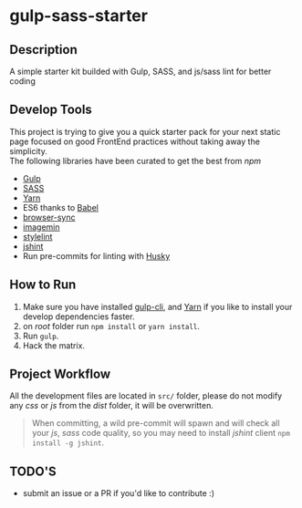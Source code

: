 # gulp-sass-starter

## Description

A simple starter kit builded with Gulp, SASS, and js/sass lint for better coding

## Develop Tools

This project is trying to give you a quick starter pack for your next static page focused on good FrontEnd practices without taking away the simplicity.\
The following libraries have been curated to get the best from *npm*

* [Gulp](https://gulpjs.com/)
* [SASS](http://sass-lang.com/)
* [Yarn](https://yarnpkg.com)
* ES6 thanks to [Babel](https://babeljs.io/)
* [browser-sync](https://browsersync.io/)
* [imagemin](https://github.com/sindresorhus/gulp-imagemin)
* [stylelint](https://github.com/stylelint/stylelint)
* [jshint](http://jshint.com/)
* Run pre-commits for linting with [Husky](https://github.com/typicode/husky)

## How to Run
1. Make sure you have installed [gulp-cli](https://gulpjs.com/), and [Yarn](https://yarnpkg.com) if you like to install your develop dependencies faster.
1. on *root* folder run `npm install` or `yarn install`.
1. Run `gulp`.
1. Hack the matrix.

##

## Project Workflow

All the development files are located in `src/` folder, please do not modify  any *css* or *js* from the *dist* folder, it will be overwritten.

> When committing, a wild pre-commit will spawn and will check all your *js*, *sass* code quality, so you may need to install *jshint* client `npm install -g jshint`.

## TODO'S

* submit an issue or a PR if you'd like to contribute :)

